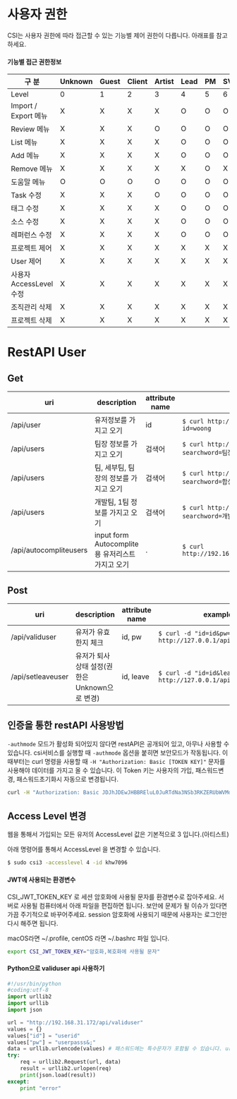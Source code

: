 
# 사용자 권한
CSI는 사용자 권한에 따라 접근할 수 있는 기능별 제어 권한이 다릅니다.
아래표를 참고하세요.

#### 기능별 접근 권한정보

| 구 분                 | Unknown | Guest | Client | Artist | Lead | PM | SV | IO,IT | PD | HQ | Dev | Admin |
| -------------------- | ------- | ----- | ------ | ------ | ---- | -- | -- | ----- | -- | -- | --- | ----- |
| Level                | 0       | 1     | 2      | 3      | 4    | 5  | 6  | 7     | 8  | 9  | 10  | 11    |
| Import / Export 메뉴  | X       | X     | X      | X      | O    | O  | O  | O     | O  | O  | O   | O     |
| Review 메뉴           | X       | X     | X      | O      | O    | O  | O  | O     | O  | O  | O   | O     |
| List 메뉴             | X       | X     | X      | X      | O    | O  | O  | O     | O  | O  | O   | O     |
| Add 메뉴              | X       | X     | X      | X      | O    | O  | O  | O     | O  | O  | O   | O     |
| Remove 메뉴           | X       | X     | X      | X      | X    | O  | X  | O     | O  | X  | O   | O     |
| 도움말 메뉴             | O       | O     | O      | O      | O    | O  | O  | O     | O  | O  | O   | O     |
| Task 수정             | X       | X     | X      | O      | O    | O  | O  | O     | O  | O  | O   | O     |
| 태그 수정              | X       | X     | X      | X      | O    | O  | O  | O     | O  | O  | O   | O     |
| 소스 수정              | X       | X     | X      | X      | O    | O  | O  | O     | O  | O  | O   | O     |
| 레퍼런스 수정           | X       | X     | X      | X      | O    | O  | O  | O     | O  | O  | O   | O     |
| 프로젝트 제어           | X       | X     | X      | X      | X    | X  | X  | X     | X  | X  | X   | O     |
| User 제어             | X       | X     | X      | X      | X    | X  | X  | X     | X  | X  | X   | O     |
| 사용자 AccessLevel 수정 | X       | X     | X      | X      | X    | X  | X  | X     | X  | X  | X   | O     |
| 조직관리 삭제           | X       | X     | X      | X      | X    | X  | X  | X     | X  | X  | O   | O     |
| 프로젝트 삭제           | X       | X     | X      | X      | X    | X  | X  | X     | X  | X  | X   | O     |

# RestAPI User

## Get
| uri | description | attribute name | example |
| --- | --- | --- | --- |
| /api/user | 유저정보를 가지고 오기 | id | `$ curl http://csi.lazypic.org/api/user?id=woong` |
| /api/users | 팀장 정보를 가지고 오기 | 검색어 | `$ curl http://192.168.219.104/api/users?searchword=팀장` |
| /api/users | 팀, 세부팀, 팀장의 정보를 가지고 오기 | 검색어 | `$ curl http://192.168.219.104/api/users?searchword=합성팀,1팀,팀장` |
| /api/users | 개발팀, 1팀 정보를 가지고 오기 | 검색어 | `$ curl http://192.168.219.104/api/users?searchword=개발팀,1팀` |
| /api/autocompliteusers | input form Autocomplite용 유저리스트 가지고 오기 | . | `$ curl http://192.168.219.104/api/autocompliteusers` |


## Post

| uri | description | attribute name | example |
| --- | --- | --- | --- |
| /api/validuser | 유저가 유효한지 체크 | id, pw | `$ curl -d "id=id&pw=password" http://127.0.0.1/api/validuser` |
| /api/setleaveuser | 유저가 퇴사 상태 설정(권한은 Unknown으로 변경)| id, leave | `$ curl -d "id=id&leave=true" http://127.0.0.1/api/setleaveuser` |

## 인증을 통한 restAPI 사용방법

`-authmode` 모드가 활성화 되어있지 않다면 restAPI은 공개되어 있고, 아무나 사용할 수 있습니다.
csi서비스를 실행할 때 `-authmode` 옵션을 붙히면 보안모드가 작동됩니다.
이 때부터는 curl 명령을 사용할 때 `-H "Authorization: Basic [TOKEN KEY]"` 문자를 사용해야 데이터를 가지고 올 수 있습니다.
이 Token 키는 사용자의 가입, 패스워드변경, 패스워드초기화시 자동으로 변경됩니다.

```bash
curl -H "Authorization: Basic JDJhJDEwJHBBREluL0JuRTdNa3NSb3RKZERUbWVMd0V6OVB1TndnUGJzd2k0RlBZcmEzQTBSczkueHZH" http://192.168.219.101/api/user?id=khw7096
```

## Access Level 변경
웹을 통해서 가입되는 모든 유저의 AccessLevel 값은 기본적으로 3 입니다.(아티스트)

아래 명령어를 통해서 AccessLevel 을 변경할 수 있습니다.
```bash
$ sudo csi3 -accesslevel 4 -id khw7096
```

#### JWT에 사용되는 환경변수
CSI_JWT_TOKEN_KEY 로 세션 암호화에 사용될 문자를 환경변수로 잡아주세요.
서버로 사용될 컴퓨터에서 아래 파일을 편집하면 됩니다.
보안에 문제가 될 이슈가 있다면 가끔 주기적으로 바꾸어주세요. session 암호화에 사용되기 때문에
사용자는 로그인만 다시 해주면 됩니다.

macOS라면 ~/.profile, centOS 라면 ~/.bashrc 파일 입니다.

```bash
export CSI_JWT_TOKEN_KEY="암호화,복호화에 사용될 문자"
```

#### Python으로 validuser api 사용하기

```python
#!/usr/bin/python
#coding:utf-8
import urllib2
import urllib
import json

url = "http://192.168.31.172/api/validuser"
values = {}
values["id"] = "userid"
values["pw"] = "userpasss&;"
data = urllib.urlencode(values) # 패스워드에는 특수문자가 포함될 수 있습니다. url encode 합니다.
try:
    req = urllib2.Request(url, data)
    result = urllib2.urlopen(req)
    print(json.load(result))
except:
    print "error"
```